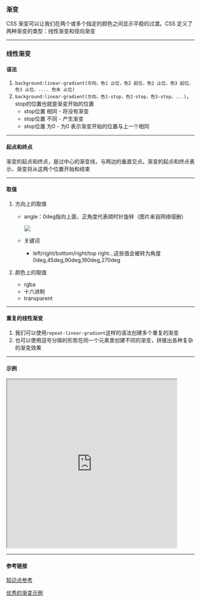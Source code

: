 ### 渐变

CSS 渐变可以让我们在两个或多个指定的颜色之间显示平稳的过渡。CSS 定义了两种渐变的类型：线性渐变和径向渐变

---

### 线性渐变
#### 语法

1. `background:linear-gradient(方向，色1 止位，色2 起位，色2 止位，色3 起位，色3 止位，.... 色末 止位)`
2. `background:linear-gradient(方向，色1-stop，色2-stop，色3-stop，...)`，stop的位置也就是渐变开始的位置
   + stop位置 相同 - 将没有渐变
   + stop位置 不同 - 产生渐变
   + stop位置 为0 - 为0 表示渐变开始的位置与上一个相同

---

#### 起点和终点

渐变的起点和终点，是过中心的渐变线，与两边的垂直交点。渐变的起点和终点表示，渐变将从这两个位置开始和结束

---

#### 取值

1. 方向上的取值
   + angle：0deg指向上面，正角度代表顺时针旋转（图片来自网络侵删）

     ![](https://oscimg.oschina.net/oscnet/up-659104f08c416eb6c939c0eecbc34520ffd.png)
   + 关键词
      + left/right/bottom/right/top right...这些值会被转为角度0deg,45deg,90deg,180deg,270deg

2. 颜色上的取值
   + rgba
   + 十六进制
   + transparent

---

#### 重复的线性渐变
1. 我们可以使用`repeat-linear-gradient`这样的语法创建多个重复的渐变
2. 也可以使用逗号分隔的形势在同一个元素里创建不同的渐变，拼接出各种复杂的渐变效果

---

#### 示例
<iframe width="90%" height="450" allowfullscreen="allowfullscreen" src="https://codepen.io/superwtt/embed/rNxRYyG?height=450&theme-id=default&default-tab=result"></iframe>

---

#### 参考链接
[知识点参考](https://blog.csdn.net/huantuo4908/article/details/70209224?utm_source=blogxgwz8)

[优秀的渐变示例](https://leaverou.github.io/css3patterns/)